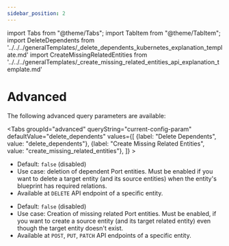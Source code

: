 ```yaml
---
sidebar_position: 2
---
```


import Tabs from "@theme/Tabs";
import TabItem from "@theme/TabItem";
import DeleteDependents from '../../../generalTemplates/\_delete_dependents_kubernetes_explanation_template.md'
import CreateMissingRelatedEntities from '../../../generalTemplates/\_create_missing_related_entities_api_explanation_template.md'

# Advanced

The following advanced query parameters are available:

<Tabs groupId="advanced" queryString="current-config-param" defaultValue="delete_dependents" values={[
{label: "Delete Dependents", value: "delete_dependents"},
{label: "Create Missing Related Entities", value: "create_missing_related_entities"},
]} >

<TabItem value="delete_dependents">

<DeleteDependents/>

- Default: `false` (disabled)
- Use case: deletion of dependent Port entities. Must be enabled if you want to delete a target entity (and its source entities) when the entity's blueprint has required relations.
- Available at `DELETE` API endpoint of a specific entity.

</TabItem>

<TabItem value="create_missing_related_entities">

<CreateMissingRelatedEntities/>

- Default: `false` (disabled)
- Use case: Creation of missing related Port entities. Must be enabled, if you want to create a source entity (and its target related entity) even though the target entity doesn't exist.
- Available at `POST`, `PUT`, `PATCH` API endpoints of a specific entity.

</TabItem>

</Tabs>
